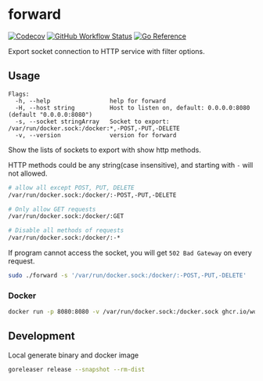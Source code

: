# forward

[![Codecov](https://img.shields.io/codecov/c/github/worldline-go/forward?logo=codecov&style=flat-square)](https://app.codecov.io/gh/worldline-go/forward)
[![GitHub Workflow Status](https://img.shields.io/github/workflow/status/worldline-go/forward/Test?logo=github&style=flat-square&label=ci)](https://github.com/worldline-go/forward/actions)
[![Go Reference](https://pkg.go.dev/badge/github.com/worldline-go/forward.svg)](https://pkg.go.dev/github.com/worldline-go/forward)

Export socket connection to HTTP service with filter options.

## Usage

```
Flags:
  -h, --help                 help for forward
  -H, --host string          Host to listen on, default: 0.0.0.0:8080 (default "0.0.0.0:8080")
  -s, --socket stringArray   Socket to export: /var/run/docker.sock:/docker:*,-POST,-PUT,-DELETE
  -v, --version              version for forward
```

Show the lists of sockets to export with show http methods.

HTTP methods could be any string(case insensitive), and starting with `-` will not allowed.

```sh
# allow all except POST, PUT, DELETE
/var/run/docker.sock:/docker/:-POST,-PUT,-DELETE

# Only allow GET requests
/var/run/docker.sock:/docker/:GET

# Disable all methods of requests
/var/run/docker.sock:/docker/:-*
```

If program cannot access the socket, you will get `502 Bad Gateway` on every request.

```sh
sudo ./forward -s '/var/run/docker.sock:/docker/:-POST,-PUT,-DELETE'
```

### Docker

```sh
docker run -p 8080:8080 -v /var/run/docker.sock:/docker.sock ghcr.io/worldline-go/forward -s /docker.sock:/docker/:-POST,-PUT,-DELETE,-PATCH
```

## Development

Local generate binary and docker image

```sh
goreleaser release --snapshot --rm-dist
```
